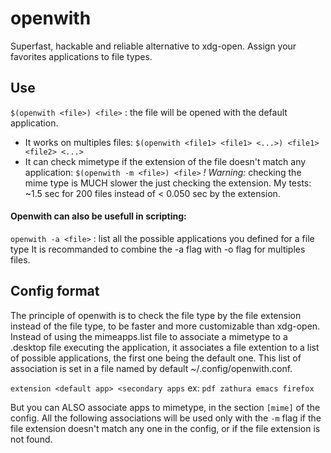 # openwith
Superfast, hackable and reliable alternative to xdg-open. Assign your favorites applications to file types.

## Use
`$(openwith <file>) <file>` : the file will be opened with the default application.
- It works on multiples files: `$(openwith <file1> <file1> <...>) <file1> <file2> <...>`
- It can check mimetype if the extension of the file doesn't match any application: `$(openwith -m <file>) <file>`
  _! Warning:_ checking the mime type is MUCH slower the just checking the extension.
  My tests: ~1.5 sec for 200 files instead of < 0.050 sec by the extension.

#### Openwith can also be usefull in scripting:
`openwith -a <file>` : list all the possible applications you defined for a file type
It is recommanded to combine the -a flag with -o flag for multiples files.

## Config format
The principle of openwith is to check the file type by the file extension instead of the file type, to be faster and more customizable than xdg-open.
Instead of using the mimeapps.list file to associate a mimetype to a .desktop file executing the application, it associates a file extention to a list of possible applications, the first one being the default one. This list of association is set in a file named by default ~/.config/openwith.conf.

`extension <default app> <secondary apps`
ex: `pdf zathura emacs firefox`

But you can ALSO associate apps to mimetype, in the section `[mime]` of the config. All the following associations will be used only with the `-m` flag if the file extension doesn't match any one in the config, or if the file extension is not found. 
